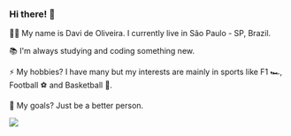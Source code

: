### Hi there! 👋

🤙🏾 My name is Davi de Oliveira. I currently live in São Paulo - SP, Brazil. 

📚 I'm always studying and coding something new.

⚡ My hobbies? I have many but my interests are mainly in sports like F1 🏎️, Football ⚽ and Basketball 🏀.

🌱 My goals? Just be a better person.

<div>
<a href="https://www.linkedin.com/in/dasantosx/" target="_blank"><img src="https://img.shields.io/badge/-LinkedIn-%230077B5?style=for-the-badge&logo=linkedin&logoColor=white" target="_blank"></a> 
</div>
